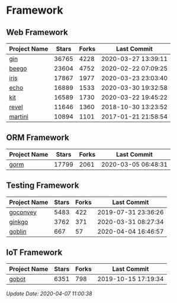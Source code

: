 # Framework

## Web Framework

| Project Name | Stars | Forks | Last Commit |
| ------------ | ----- | ----- | ----------- |
| [gin](https://github.com/gin-gonic/gin) | 36765 | 4228 | 2020-03-27 13:39:11 |
| [beego](https://github.com/astaxie/beego) | 23604 | 4752 | 2020-02-22 07:09:25 |
| [iris](https://github.com/kataras/iris) | 17867 | 1977 | 2020-03-23 23:03:40 |
| [echo](https://github.com/labstack/echo) | 16889 | 1533 | 2020-03-30 19:32:58 |
| [kit](https://github.com/go-kit/kit) | 16589 | 1730 | 2020-03-22 19:45:22 |
| [revel](https://github.com/revel/revel) | 11646 | 1360 | 2018-10-30 13:23:52 |
| [martini](https://github.com/go-martini/martini) | 10894 | 1101 | 2017-01-21 21:58:54 |

## ORM Framework

| Project Name | Stars | Forks | Last Commit |
| ------------ | ----- | ----- | ----------- |
| [gorm](https://github.com/jinzhu/gorm) | 17799 | 2061 | 2020-03-05 06:48:31 |

## Testing Framework

| Project Name | Stars | Forks | Last Commit |
| ------------ | ----- | ----- | ----------- |
| [goconvey](https://github.com/smartystreets/goconvey) | 5483 | 422 | 2019-07-31 23:36:26 |
| [ginkgo](https://github.com/onsi/ginkgo) | 3762 | 371 | 2020-03-31 08:27:34 |
| [goblin](https://github.com/franela/goblin) | 667 | 57 | 2020-04-04 16:46:57 |

## IoT Framework

| Project Name | Stars | Forks | Last Commit |
| ------------ | ----- | ----- | ----------- |
| [gobot](https://github.com/hybridgroup/gobot) | 6351 | 798 | 2019-10-15 17:19:34 |

*Update Date: 2020-04-07 11:00:38*